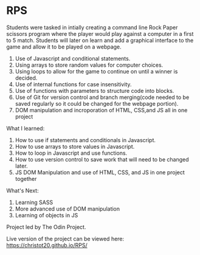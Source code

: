 ﻿# RPS
Students were tasked in intially creating a command line Rock Paper scissors program where the player would 
play against a computer in a first to 5 match. Students will later on learn and add a graphical interface
to the game and allow it to be played on a webpage.

1. Use of Javascript and conditional statements.
2. Using arrays to store random values for computer choices.
3. Using loops to allow for the game to continue on until a winner is decided.
4. Use of internal functions for case insensitivity.
5. Use of functions with parameters to structure code into blocks.
6. Use of Git for version control and branch merging(code needed to be saved regularly so it could be changed for the webpage portion).
7. DOM manipulation and incroporation of HTML, CSS,and JS all in one project

What I learned:
1. How to use if statements and conditionals in Javascript.
2. How to use arrays to store values in Javascript.
3. How to loop in Javascript and use functions.
4. How to use version control to save work that will need to be changed later.
5. JS DOM Manipulation and use of HTML, CSS, and JS in one project together

What's Next:
1. Learning SASS
2. More advanced use of DOM manipulation
3. Learning of objects in JS

Project led by The Odin Project.

Live version of the project can be viewed here: https://christot20.github.io/RPS/
